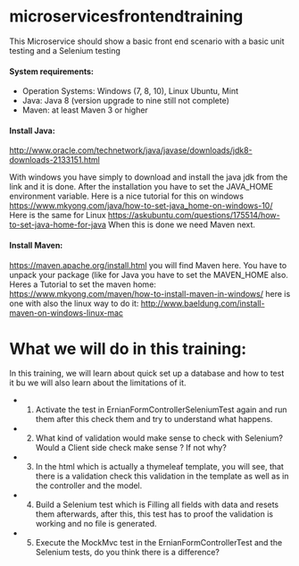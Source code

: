 # microservicesfrontendtraining

This Microservice should show a basic front end scenario with a basic unit testing and a Selenium testing

#### System requirements:


* Operation Systems: 		Windows (7, 8, 10), Linux Ubuntu, Mint
* Java:					Java 8 (version upgrade to nine still not complete)
* Maven: 					at least Maven 3 or higher

#### Install Java:

http://www.oracle.com/technetwork/java/javase/downloads/jdk8-downloads-2133151.html

With windows you have simply to download and install the java jdk from the link and it is done.
After the installation you have to set the JAVA_HOME environment variable.
Here is a nice tutorial for this on windows
https://www.mkyong.com/java/how-to-set-java_home-on-windows-10/
Here is the same for Linux
https://askubuntu.com/questions/175514/how-to-set-java-home-for-java
When this is done we need Maven next.

#### Install Maven:

https://maven.apache.org/install.html you will find Maven here.
You have to unpack your package (like for Java you have to set the MAVEN_HOME also.
Heres a Tutorial to set the maven home: https://www.mkyong.com/maven/how-to-install-maven-in-windows/
here is one with also the linux way to do it: http://www.baeldung.com/install-maven-on-windows-linux-mac

# What we will do in this training:

In this training, we will learn about quick set up a database and how to test it bu we will also learn about the limitations of it.

* 1. Activate the test in ErnianFormControllerSeleniumTest again and run them after this check them and try to understand what happens.
* 2. What kind of validation would make sense to check with Selenium? Would a Client side check make sense ? If not why?
* 3. In the html which is actually a thymeleaf template, you will see, that there is a validation check this validation in the template as well as in the controller and the model.
* 4. Build a Selenium test which is Filling all fields with data and resets them afterwards, after this, this test has to proof the validation is working and no file is generated.
* 5. Execute the MockMvc test in the ErnianFormControllerTest and the Selenium tests, do you think there is a difference?




